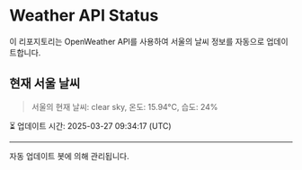 
# Weather API Status

이 리포지토리는 OpenWeather API를 사용하여 서울의 날씨 정보를 자동으로 업데이트합니다.

## 현재 서울 날씨
> 서울의 현재 날씨: clear sky, 온도: 15.94°C, 습도: 24%

⏳ 업데이트 시간: 2025-03-27 09:34:17 (UTC)

---
자동 업데이트 봇에 의해 관리됩니다.
